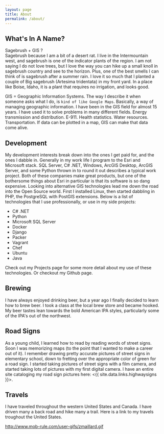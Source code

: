 ```yaml
---
layout: page
title: About
permalink: /about/
---
```


What's In A Name?
-------------------
Sagebrush + GIS ?  
Sagebrush because I am a bit of a desert rat.  I live in the Intermountain west, and sagebrush is one of the indicator plants of the region.  I am not saying I do not love trees, but I love the way you can hike up a small knoll in sagebrush country and see to the horizon.  Plus, one of the best smells I can think of is sagebrush after a summer rain. I love it so much that I planted a couple of Big sagebrush (Artesima tridentata) in my front yard.  In a place like Boise, Idaho, it is a plant that requires no irrigation, and looks good.

GIS = Geographic Information Systems.  The way I describe it when someone asks what I do, is `kind of like Google Maps`.  Basically, a way of managing geographic information.  I have been in the GIS field for almost 15 years.  I have used it to solve problems in many different fields.  Energy transmission and distribution.  E-911.  Health statistics.  Water resources.  Transportation.  If data can be plotted in a map, GIS can make that data come alive.

Development
-------------------
My development interests break down into the ones I get paid for, and the ones I dabble in.  Generally in my work life I program to the Esri and Microsoft stack.  SQL Server, C# .NET, Windows, ArcGIS Desktop, ArcGIS Server, and some Python thrown in to round it out describes a typical work project.  Both of these companies make great products, but one of the bothersome things about Esri in particular is that its software is so dang expensive.  Looking into alternative GIS technologies lead me down the road into the Open Source world.  First I installed Linux, then started dabbling in PHP, the PostgreSQL with PostGIS extensions.  Below is a list of technologies that I use professionally, or use in my side projects:

+ C# .NET
+ Python
+ Microsoft SQL Server
+ Docker
+ Django
+ Packer
+ Vagrant
+ Chef
+ Ubuntu
+ Java

Check out my Projects page for some more detail about my use of these technologies.  Or checkout my Github page.


Brewing
-------------------
I have always enjoyed drinking beer, but a year ago I finally decided to learn how to brew beer.  I took a class at the local brew store and became hooked.  My beer tastes lean towards the bold American IPA styles, particularly some of the IPA's out of the northwest.

Road Signs
-------------------
As a young child, I learned how to read by reading words of street signs.  Soon I was memorizing maps (to the point that I wanted to make a career out of it).  I remember drawing pretty accurate pictures of street signs in elementary school, down to fretting over the appropriate color of green for a road sign.  I started taking pictures of street signs with a film camera, and started taking lots of pictures with my first digital camera.  I have an entire site cataloging my road sign pictures here: <{{ site.data.links.highwaysigns }}>.  

Travels
------------
I have traveled throughout the western United States and Canada.  I have driven many a back road and hike many a trail.  Here is a link to my travels troughout the United States.

<http://www.mob-rule.com/user-gifs/zmaillard.gif>